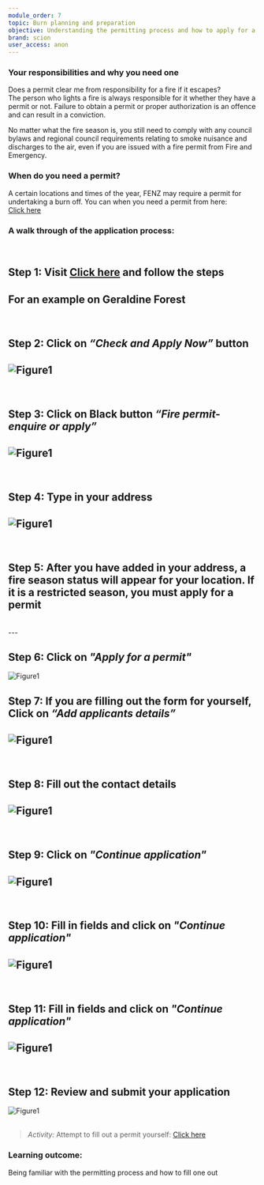 ```yaml
---
module_order: 7
topic: Burn planning and preparation
objective: Understanding the permitting process and how to apply for a permit for your burn.
brand: scion
user_access: anon
---
```




### Your responsibilities and why you need one

Does a permit clear me from responsibility for a fire if it escapes?  
The person who lights a fire is always responsible for it whether they have a permit or not.  Failure to obtain a permit or proper authorization is an offence  and can result in a conviction.


No matter what the fire season is, you still need to comply with any council bylaws and regional council requirements relating to smoke nuisance and discharges to the air, even if you are issued with a fire permit from Fire and Emergency.



### When do you need a permit?
A certain locations and times of the year, FENZ may require a permit for undertaking a burn off. You can when you need a permit from here:  
[Click here](https:/www.checkitsalright.nz/can-i-light-a-fire)



### A walk through of the application process:
<br />


## Step 1: Visit [Click here](https://www.firepermit.nz/fenz/Default.aspx) and follow the steps


For an example on Geraldine Forest
<br />
---
<br />

## Step 2: Click on _“Check and Apply Now”_ button
![Figure1](/assets/img/Module7_Fig1.png)
<br />
---
<br />

## Step 3:  Click on Black button _“Fire permit- enquire or apply”_
![Figure1](/assets/img/Module7_Fig2.png)
<br />
---
<br />

## Step 4:  Type in your address
![Figure1](/assets/img/Module7_Fig3.png)
<br />
---
<br />

## Step 5:  After you have added in your address, a fire season status will appear for your location.  If it is a restricted season, you must apply for a permit 
<br />
---
<br />

## Step 6: Click on _"Apply for a permit"_
![Figure1](/assets/img/Module7_Fig4.png)
<br />

## Step 7: If you are filling out the form for yourself, Click on _“Add applicants details”_
![Figure1](/assets/img/Module7_Fig5.png)
<br />
---
<br />

## Step 8: Fill out the contact details
![Figure1](/assets/img/Module7_Fig6.png)
<br />
---
<br />

## Step 9:  Click on _"Continue application"_
![Figure1](/assets/img/Module7_Fig7.png)
<br />
---
<br />

## Step 10: Fill in fields and click on _"Continue application"_
![Figure1](/assets/img/Module7_Fig8.png)
<br />
---
<br />

## Step 11:    Fill in fields and click on  _"Continue application"_
![Figure1](/assets/img/Module7_Fig9.png)
<br />
---
<br />

## Step 12: Review and submit your application
![Figure1](/assets/img/Module7_Fig10.png)
<br />
<br />


>_Activity:_ 
Attempt to fill out a permit yourself: [Click here](https://www.checkitsalright.nz/check-fire-season-status/) 

### Learning outcome: 
 Being familiar with the permitting process and how to fill one out